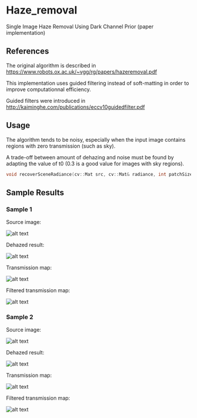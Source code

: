 # Haze_removal
Single Image Haze Removal Using Dark Channel Prior (paper implementation)

## References
The original algorithm is described in https://www.robots.ox.ac.uk/~vgg/rg/papers/hazeremoval.pdf

This implementation uses guided filtering instead of soft-matting in order to improve computationnal efficiency.

Guided filters were introduced in http://kaiminghe.com/publications/eccv10guidedfilter.pdf

## Usage
The algorithm tends to be noisy, especially when the input image contains regions with zero transmission (such as sky).

A trade-off between amount of dehazing and noise must be found by adapting the value of t0 (0.3 is a good value for images with sky regions).
```cpp
void recoverSceneRadiance(cv::Mat src, cv::Mat& radiance, int patchSize, float t0)
```

## Sample Results

### Sample 1

Source image:

![alt text](https://github.com/chattob/Haze_removal/blob/master/sampleResults/canon.jpg)

Dehazed result:

![alt text](https://github.com/chattob/Haze_removal/blob/master/sampleResults/canon_dehazed.jpg)

Transmission map:

![alt text](https://github.com/chattob/Haze_removal/blob/master/sampleResults/canon_transmission.jpg)

Filtered transmission map:

![alt text](https://github.com/chattob/Haze_removal/blob/master/sampleResults/canon_filteredTransmission.jpg)

### Sample 2

Source image:

![alt text](https://github.com/chattob/Haze_removal/blob/master/sampleResults/village.png)

Dehazed result:

![alt text](https://github.com/chattob/Haze_removal/blob/master/sampleResults/village_dehazed.jpg)

Transmission map:

![alt text](https://github.com/chattob/Haze_removal/blob/master/sampleResults/village_transmission.jpg)

Filtered transmission map:

![alt text](https://github.com/chattob/Haze_removal/blob/master/sampleResults/village_filteredtransmission.jpg)
